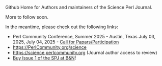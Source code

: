 Github Home for Authors and maintainers of the Science Perl Journal.

More to follow soon.

In the meantime, please check out the following links:

- Perl Community Conference, Summer 2025 - Austin, Texas July 03, 2025, July 04, 2025 - [Call for Papars/Participation](https://www.papercall.io/perlcommunity)
- https://PerlCommunity.org/science
- https://science.perlcommunity.org (Journal author access to review)
- [Buy Issue 1 of the SPJ at B&N](https://www.barnesandnoble.com/w/the-science-perl-journal-issue-1-marc-perry/1146976256?ean=9798218984748)!
